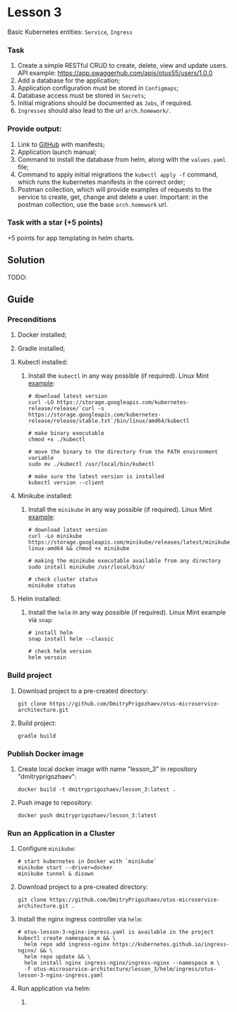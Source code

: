 # Lesson 3

Basic Kubernetes entities: `Service`, `Ingress`

### Task

1. Create a simple RESTful CRUD to create, delete, view and update users.
   API example: https://app.swaggerhub.com/apis/otus55/users/1.0.0
2. Add a database for the application;
3. Application configuration must be stored in `Configmaps`;
4. Database access must be stored in `Secrets`;
5. Initial migrations should be documented as `Jobs`, if required.
6. `Ingresses` should also lead to the url `arch.homework/`.

### Provide output:

1. Link to [GitHub](https://github.com/) with manifests;
2. Application launch manual;
3. Command to install the database from helm, along with the `values.yaml` file;
4. Command to apply initial migrations the `kubectl apply -f` command, which runs the kubernetes manifests
   in the correct order;
5. Postman collection, which will provide examples of requests to the service to create, get,
   change and delete a user. Important: in the postman collection, use the base `arch.homework` url.

### Task with a star (+5 points)

+5 points for app templating in helm charts.

## Solution

TODO:

## Guide

### Preconditions

1. Docker installed;
2. Gradle installed;
3. Kubectl installed:

   1. Install the `kubectl` in any way possible (if required). Linux Mint [example](https://kubernetes.io/ru/docs/tasks/tools/install-kubectl/#%D1%83%D1%81%D1%82%D0%B0%D0%BD%D0%BE%D0%B2%D0%BA%D0%B0-kubectl-%D0%B2-linux):

      ```shell
      # download latest version
      curl -LO https://storage.googleapis.com/kubernetes-release/release/`curl -s https://storage.googleapis.com/kubernetes-release/release/stable.txt`/bin/linux/amd64/kubectl
      
      # make binary executable
      chmod +x ./kubectl
      
      # move the binary to the directory from the PATH environment variable
      sudo mv ./kubectl /usr/local/bin/kubectl
      
      # make sure the latest version is installed
      kubectl version --client
      ```

4. Minikube installed:

   1. Install the `minikube` in any way possible (if required). Linux Mint [example](https://kubernetes.io/ru/docs/tasks/tools/install-minikube/):

      ```shell
      # download latest version
      curl -Lo minikube https://storage.googleapis.com/minikube/releases/latest/minikube-linux-amd64 && chmod +x minikube
      
      # making the minikube executable available from any directory
      sudo install minikube /usr/local/bin/
      
      # check cluster status
      minikube status
      ```

5. Helm installed:

   1. Install the `helm` in any way possible (if required). Linux Mint example via `snap`:

      ```shell
      # install helm
      snap install helm --classic
      
      # check helm version
      helm versoin
      ```

### Build project

1. Download project to a pre-created directory:

   ```shell
   git clone https://github.com/DmitryPrigozhaev/otus-microservice-architecture.git
   ```

2. Build project:

   ```shell
   gradle build
   ```

### Publish Docker image

1. Create local docker image with name "lesson_3" in repository "dmitryprigozhaev":

   ```shell
   docker build -t dmitryprigozhaev/lesson_3:latest .
   ```

2. Push image to repository:

   ```shell
   docker push dmitryprigozhaev/lesson_3:latest
   ```

### Run an Application in a Cluster

1. Configure `minikube`:

   ```shell
   # start kubernetes in Docker with `minikube`
   minikube start --driver=docker
   minikube tunnel & disown
   ```

2. Download project to a pre-created directory:

   ```shell
   git clone https://github.com/DmitryPrigozhaev/otus-microservice-architecture.git .
   ```

3. Install the nginx ingress controller via `helm`:

   ```shell
   # otus-lesson-3-nginx-ingress.yaml is available in the project
   kubectl create namespace m && \ 
     helm repo add ingress-nginx https://kubernetes.github.io/ingress-nginx/ && \ 
     helm repo update && \ 
     helm install nginx ingress-nginx/ingress-nginx --namespace m \
     -f otus-microservice-architecture/lesson_3/helm/ingress/otus-lesson-3-nginx-ingress.yaml
   ```

4. Run application via helm:

   1. 